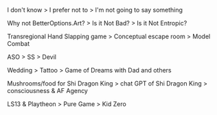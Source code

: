 
I don't know > I prefer not to > I'm not going to say something

Why not BetterOptions.Art? > Is it Not Bad? > Is it Not Entropic?

Transregional Hand Slapping game > Conceptual escape room > Model Combat

ASO > SS > Devil

Wedding > Tattoo > Game of Dreams with Dad and others

Mushrooms/food for Shi Dragon King > chat GPT of Shi Dragon King > consciousness & AF Agency

LS13  & Playtheon > Pure Game > Kid Zero



